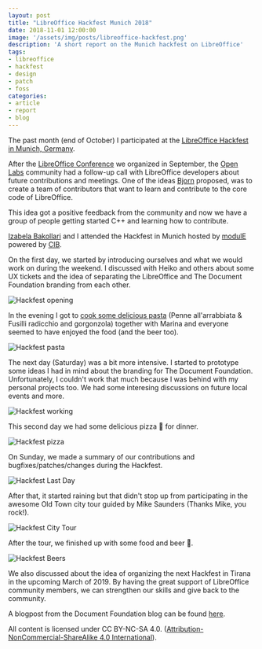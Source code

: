 ```yaml
---
layout: post
title: "LibreOffice Hackfest Munich 2018"
date: 2018-11-01 12:00:00
image: '/assets/img/posts/libreoffice-hackfest.png'
description: 'A short report on the Munich hackfest on LibreOffice'
tags:
- libreoffice
- hackfest
- design
- patch
- foss
categories:
- article
- report
- blog
---
```


The past month (end of October) I participated at the [LibreOffice Hackfest in Munich, Germany](https://wiki.documentfoundation.org/Hackfest/Muenchen2018). 

After the [LibreOffice Conference](https://libocon.org) we organized in September, the [Open Labs](https://openlabs.cc) community had a follow-up call with LibreOffice developers about future contributions and meetings. One of the ideas [Bjorn](https://skyfromme.wordpress.com/) proposed, was to create a team of contributors that want to learn and contribute to the core code of LibreOffice.

This idea got a positive feedback from the community and now we have a group of people getting started C++ and learning how to contribute.

[Izabela Bakollari](https://twitter.com/IzabelBakollari/) and I attended the Hackfest in Munich hosted by [modulE](https://module.cib.de/) powered by [CIB](https://cib.de/).

On the first day, we started by introducing ourselves and what we would work on during the weekend. I discussed with Heiko and others about some UX tickets and the idea of separating the LibreOffice and The Document Foundation branding from each other. 

![Hackfest opening](../assets/img/posts/hackfest-opening.jpg)

In the evening I got to [cook some delicious pasta](https://mobile.twitter.com/floeff/status/1055909904693780480) (Penne all'arrabbiata & Fusilli radicchio and gorgonzola) together with Marina and everyone seemed to have enjoyed the food (and the beer too).

![Hackfest pasta](../assets/img/posts/hackfest-pasta.jpg)

The next day (Saturday) was a bit more intensive. I started to prototype some ideas I had in mind about the branding for The Document Foundation. Unfortunately, I couldn't work that much because I was behind with my personal projects too. We had some interesing discussions on future local events and more.

![Hackfest working](../assets/img/posts/hackfest-working.jpg)

This second day we had some delicious pizza 🍕 for dinner.

![Hackfest pizza](../assets/img/posts/hackfest-pizza.jpg)

On Sunday, we made a summary of our contributions and bugfixes/patches/changes during the Hackfest.

![Hackfest Last Day](../assets/img/posts/hackfest-closing.jpg)

After that, it started raining but that didn't stop up from participating in the awesome Old Town city tour guided by Mike Saunders (Thanks Mike, you rock!).

![Hackfest City Tour](../assets/img/posts/hackfest-tour.jpg)

After the tour, we finished up with some food and beer 🍺.

![Hackfest Beers](../assets/img/posts/hackfest-beers.jpg)

We also discussed about the idea of organizing the next Hackfest in Tirana in the upcoming March of 2019. By having the great support of LibreOffice community members, we can strengthen our skills and give back to the community.

A blogpost from the Document Foundation blog can be found [here](https://blog.documentfoundation.org/blog/2018/10/31/munich-hackfest-october-2018-roundup-and-photos/).

All content is licensed under CC BY-NC-SA 4.0. ([Attribution-NonCommercial-ShareAlike 4.0 International](https://creativecommons.org/licenses/by-nc-sa/4.0/)).
